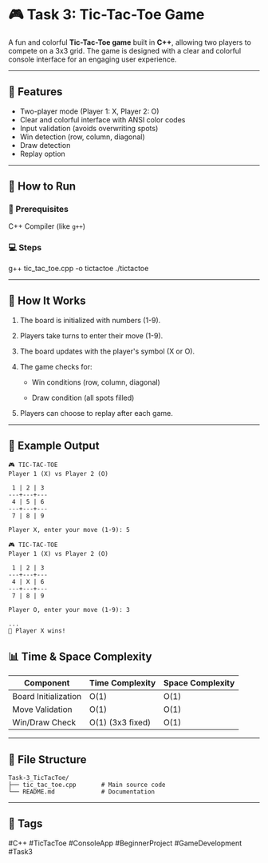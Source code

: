 # 🎮 Task 3: Tic-Tac-Toe Game

A fun and colorful **Tic-Tac-Toe game** built in **C++**, allowing two players to compete on a 3x3 grid. The game is designed with a clear and colorful console interface for an engaging user experience.

---

## 📌 Features

* Two-player mode (Player 1: X, Player 2: O)
* Clear and colorful interface with ANSI color codes
* Input validation (avoids overwriting spots)
* Win detection (row, column, diagonal)
* Draw detection
* Replay option

---

## 🚀 How to Run

### 🧾 Prerequisites
C++ Compiler (like `g++`)

### 💻 Steps


g++ tic_tac_toe.cpp -o tictactoe
./tictactoe

---

## 🧠 How It Works
1. The board is initialized with numbers (1-9).

2. Players take turns to enter their move (1-9).

3. The board updates with the player's symbol (X or O).

4. The game checks for:

    - Win conditions (row, column, diagonal)
  
    - Draw condition (all spots filled)

5. Players can choose to replay after each game.
---

## 🌈 Example Output
```
🎮 TIC-TAC-TOE
Player 1 (X) vs Player 2 (O)

 1 | 2 | 3 
---+---+---
 4 | 5 | 6 
---+---+---
 7 | 8 | 9 

Player X, enter your move (1-9): 5

🎮 TIC-TAC-TOE
Player 1 (X) vs Player 2 (O)

 1 | 2 | 3 
---+---+---
 4 | X | 6 
---+---+---
 7 | 8 | 9 

Player O, enter your move (1-9): 3

...
🎉 Player X wins!
```

## 📊 Time & Space Complexity
| Component            | Time Complexity  | Space Complexity |
| -------------------- | ---------------- | ---------------- |
| Board Initialization | O(1)             | O(1)             |
| Move Validation      | O(1)             | O(1)             |
| Win/Draw Check       | O(1) (3x3 fixed) | O(1)             |

---

## 📂 File Structure
```
Task-3_TicTacToe/
├── tic_tac_toe.cpp       # Main source code
└── README.md             # Documentation
```
---

## 📌 Tags
#C++ #TicTacToe #ConsoleApp #BeginnerProject #GameDevelopment #Task3


